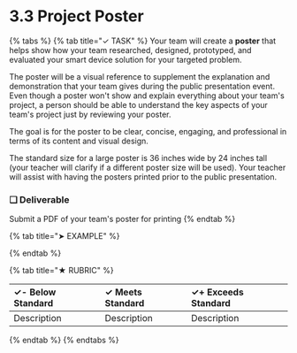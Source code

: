 # 3.3 Project Poster

{% tabs %}
{% tab title="✓ TASK" %}
Your team will create a **poster** that helps show how your team researched, designed, prototyped, and evaluated your smart device solution for your targeted problem.

The poster will be a visual reference to supplement the explanation and demonstration that your team gives during the public presentation event. Even though a poster won't show and explain everything about your team's project, a person should be able to understand the key aspects of your team's project just by reviewing your poster.

The goal is for the poster to be clear, concise, engaging, and professional in terms of its content and visual design.

The standard size for a large poster is 36 inches wide by 24 inches tall \(your teacher will clarify if a different poster size will be used\). Your teacher will assist with having the posters printed prior to the public presentation.

### **❏ Deliverable**

Submit a PDF of your team's poster for printing
{% endtab %}

{% tab title="➤ EXAMPLE" %}

{% endtab %}

{% tab title="★ RUBRIC" %}


| **✓- Below Standard** | **✓ Meets Standard** | **✓+ Exceeds Standard** |
| :--- | :--- | :--- |
| Description | Description | Description |
{% endtab %}
{% endtabs %}

